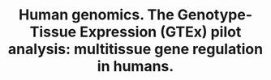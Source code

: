 ---
authors: GTEx Consortium
carousel: false
dccs:
- GTEx
doi: 10.1126/science.1262110
featured: false
issue: '6235'
journal: Science (New York, N.Y.)
keywords: '["RNA, Untranslated", "Sequence Analysis, RNA", "ARHGAP42 protein, human",
  "Transcriptome", "Tibial Arteries", "Blood Pressure", "GTPase-Activating Proteins",
  "Disease", "Genotype", "Humans", "Pilot Projects", "RNA Splicing", "Genetic Variation",
  "Organ Specificity", "Gene Regulatory Networks", "Quantitative Trait Loci", "Genome,
  Human", "Multigene Family", "Gene Expression Regulation", "Alleles", "Genome-Wide
  Association Study"]'
landmark: true
layout: '@/layouts/Publication.astro'
page: 648-60
pmcid: PMC4547484
pmid: 25954001
title: 'Human genomics. The Genotype-Tissue Expression (GTEx) pilot analysis: multitissue
  gene regulation in humans.'
volume: '348'
year: 2015
---